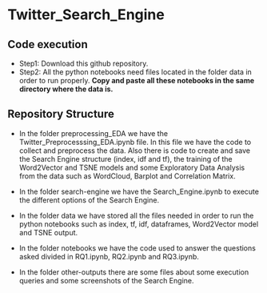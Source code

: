 # Twitter_Search_Engine

## Code execution

* Step1: Download this github repository.
* Step2: All the python notebooks need files located in the folder data in order to run properly. **Copy and paste all these notebooks in the same directory where the data is.**

## Repository Structure

* In the folder preprocessing_EDA we have the Twitter_Preprocesssing_EDA.ipynb file. In this file we have the code to collect and preprocess the data. Also there is code to create and save the Search Engine structure (index, idf and tf), the training of the Word2Vector and TSNE models and some Exploratory Data Analysis from the data such as WordCloud, Barplot and Correlation Matrix.

* In the folder search-engine we have the Search_Engine.ipynb to execute the different options of the Search Engine.

* In the folder data we have stored all the files needed in order to run the python notebooks such as index, tf, idf, dataframes, Word2Vector model and TSNE output.

* In the folder notebooks we have the code used to answer the questions asked divided in RQ1.ipynb, RQ2.ipynb and RQ3.ipynb.

* In the folder other-outputs there are some files about some execution queries and some screenshots of the Search Engine.

